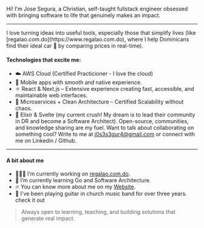 Hi! I'm Jose Segura, a Christian, self-taught fullstack engineer obsessed with bringing software to life that genuinely makes an impact.

<hr />
I love turning ideas into useful tools, especially those that simplify lives (like [regalao.com.do](https://www.regalao.com.do), where I help Dominicans find their ideal car 🚗 by comparing prices in real-time).

#### Technologies that excite me:
- ☁️ AWS Cloud (Certified Practicioner - I love the cloud)
- 📱 Mobile apps with smooth and native experience.
- ⚛️ React & Next.js – Extensive experience creating fast, accessible, and maintainable web interfaces.
- 🧩 Microservices + Clean Architecture – Certified Scalability without chaos.
- 💜 Elixir & Svelte (my current crush! My dream is to lead their community in DR and become a Software Architect).
Open-source, communities, and knowledge sharing are my fuel. Want to talk about collaborating on something cool? Write to me at j0s3s3gur4@gmail.com or connect with me on Linkedin / Github.

<hr />

#### A bit about me
- 👨🏽‍💻 I’m currently working on [regalao.com.do](https://www.regalao.com.do).
- 🌱 I’m currently learning Go and Software Architecture.
- 🔥 You can know more about me on my [Website](https://www.josesp.me).
- 🎸 I've been playing guitar in church music band for over three years. check it out

> Always open to learning, teaching, and building solutions that generate real impact.
